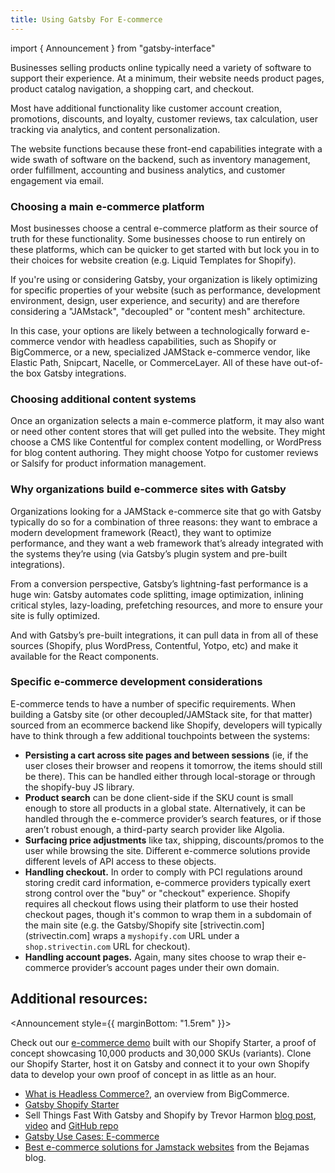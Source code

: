 ```yaml
---
title: Using Gatsby For E-commerce
---
```


import { Announcement } from "gatsby-interface"

Businesses selling products online typically need a variety of software to support their experience. At a minimum, their website needs product pages, product catalog navigation, a shopping cart, and checkout.

Most have additional functionality like customer account creation, promotions, discounts, and loyalty, customer reviews, tax calculation, user tracking via analytics, and content personalization.

The website functions because these front-end capabilities integrate with a wide swath of software on the backend, such as inventory management, order fulfillment, accounting and business analytics, and customer engagement via email.

### Choosing a main e-commerce platform

Most businesses choose a central e-commerce platform as their source of truth for these functionality. Some businesses choose to run entirely on these platforms, which can be quicker to get started with but lock you in to their choices for website creation (e.g. Liquid Templates for Shopify).

If you're using or considering Gatsby, your organization is likely optimizing for specific properties of your website (such as performance, development environment, design, user experience, and security) and are therefore considering a "JAMstack", "decoupled" or "content mesh" architecture.

In this case, your options are likely between a technologically forward e-commerce vendor with headless capabilities, such as Shopify or BigCommerce, or a new, specialized JAMStack e-commerce vendor, like Elastic Path, Snipcart, Nacelle, or CommerceLayer. All of these have out-of-the box Gatsby integrations.

### Choosing additional content systems

Once an organization selects a main e-commerce platform, it may also want or need other content stores that will get pulled into the website. They might choose a CMS like Contentful for complex content modelling, or WordPress for blog content authoring. They might choose Yotpo for customer reviews or Salsify for product information management.

### Why organizations build e-commerce sites with Gatsby

Organizations looking for a JAMStack e-commerce site that go with Gatsby typically do so for a combination of three reasons: they want to embrace a modern development framework (React), they want to optimize performance, and they want a web framework that’s already integrated with the systems they’re using (via Gatsby’s plugin system and pre-built integrations).

From a conversion perspective, Gatsby’s lightning-fast performance is a huge win: Gatsby automates code splitting, image optimization, inlining critical styles, lazy-loading, prefetching resources, and more to ensure your site is fully optimized.

And with Gatsby’s pre-built integrations, it can pull data in from all of these sources (Shopify, plus WordPress, Contentful, Yotpo, etc) and make it available for the React components.

### Specific e-commerce development considerations

E-commerce tends to have a number of specific requirements. When building a Gatsby site (or other decoupled/JAMStack site, for that matter) sourced from an ecommerce backend like Shopify, developers will typically have to think through a few additional touchpoints between the systems:

- **Persisting a cart across site pages and between sessions** (ie, if the user closes their browser and reopens it tomorrow, the items should still be there). This can be handled either through local-storage or through the shopify-buy JS library.
- **Product search** can be done client-side if the SKU count is small enough to store all products in a global state. Alternatively, it can be handled through the e-commerce provider’s search features, or if those aren’t robust enough, a third-party search provider like Algolia.
- **Surfacing price adjustments** like tax, shipping, discounts/promos to the user while browsing the site. Different e-commerce solutions provide different levels of API access to these objects.
- **Handling checkout.** In order to comply with PCI regulations around storing credit card information, e-commerce providers typically exert strong control over the "buy" or "checkout" experience. Shopify requires all checkout flows using their platform to use their hosted checkout pages, though it's common to wrap them in a subdomain of the main site (e.g. the Gatsby/Shopify site [strivectin.com](strivectin.com] wraps a `myshopify.com` URL under a `shop.strivectin.com` URL for checkout).
- **Handling account pages.** Again, many sites choose to wrap their e-commerce provider’s account pages under their own domain.

## Additional resources:

<Announcement style={{ marginBottom: "1.5rem" }}>


Check out our [e-commerce demo](https://shopify-demo.gatsbyjs.com/) built with our Shopify Starter, a proof of concept showcasing 10,000 products and 30,000 SKUs (variants).
Clone our Shopify Starter, host it on Gatsby and connect it to your own Shopify data to develop your own proof of concept in as little as an hour.

</Announcement>


- [What is Headless Commerce?](https://www.bigcommerce.com/articles/headless-commerce/#unlocking-flexibility-examples-of-headless-commerce-in-action), an overview from BigCommerce.
- [Gatsby Shopify Starter](https://shopify-demo.gatsbyjs.com/)
- Sell Things Fast With Gatsby and Shopify by Trevor Harmon [blog post](https://thetrevorharmon.com/blog/sell-things-fast-with-gatsby-and-shopify), [video](https://www.youtube.com/watch?v=tUtuGAFOjYI&t=16m59s) and [GitHub repo](https://github.com/thetrevorharmon/sell-things-fast/)
- [Gatsby Use Cases: E-commerce](https://www.gatsbyjs.com/use-cases/e-commerce)
- [Best e-commerce solutions for Jamstack websites](https://bejamas.io/blog/jamstack-ecommerce/) from the Bejamas blog.
